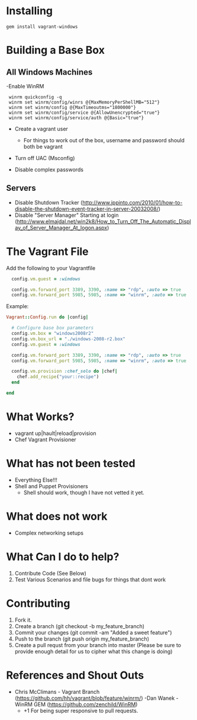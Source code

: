  
Installing
==========

 ```
 gem install vagrant-windows
 ```

Building a Base Box
===================

All Windows Machines
-------------------- 
 -Enable WinRM

  ```
   winrm quickconfig -q
   winrm set winrm/config/winrs @{MaxMemoryPerShellMB="512"}
   winrm set winrm/config @{MaxTimeoutms="1800000"}
   winrm set winrm/config/service @{AllowUnencrypted="true"}
   winrm set winrm/config/service/auth @{Basic="true"}
   ```
  - Create a vagrant user
    - For things to work out of the box, username and password should both be vagrant

  - Turn off UAC (Msconfig)
  - Disable complex passwords
  
Servers
--------
  - Disable Shutdown Tracker (http://www.jppinto.com/2010/01/how-to-disable-the-shutdown-event-tracker-in-server-20032008/)
  - Disable "Server Manager" Starting at login (http://www.elmajdal.net/win2k8/How_to_Turn_Off_The_Automatic_Display_of_Server_Manager_At_logon.aspx)
  
The Vagrant File
================

Add the following to your Vagrantfile

```ruby
  config.vm.guest = :windows

  config.vm.forward_port 3389, 3390, :name => "rdp", :auto => true
  config.vm.forward_port 5985, 5985, :name => "winrm", :auto => true
```

Example:
```ruby
Vagrant::Config.run do |config|

  # Configure base box parameters
  config.vm.box = "windows2008r2"
  config.vm.box_url = "./windows-2008-r2.box"
  config.vm.guest = :windows

  config.vm.forward_port 3389, 3390, :name => "rdp", :auto => true
  config.vm.forward_port 5985, 5985, :name => "winrm", :auto => true

  config.vm.provision :chef_solo do |chef|
    chef.add_recipe("your::recipe")
  end

end
````

What Works?
===========
- vagrant up|hault|reload|provision
- Chef Vagrant Provisioner

What has not been tested
========================
- Everything Else!!!
- Shell and Puppet Provisioners 
  - Shell should work, though I have not vetted it yet.

What does not work
==================
- Complex networking setups

What Can I do to help?
======================
1. Contribute Code (See Below)
2. Test Various Scenarios and file bugs for things that dont work

Contributing
============
1. Fork it.
2. Create a branch (git checkout -b my_feature_branch)
3. Commit your changes (git commit -am "Added a sweet feature")
4. Push to the branch (git push origin my_feature_branch)
5. Create a pull requst from your branch into master (Please be sure to provide enough detail for us to cipher what this change is doing)


References and Shout Outs
=========================
- Chris McClimans - Vagrant Branch (https://github.com/hh/vagrant/blob/feature/winrm/)
-Dan Wanek - WinRM GEM (https://github.com/zenchild/WinRM)
  - +1 For being super responsive to pull requests.